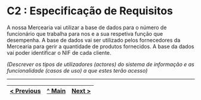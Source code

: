 # C2 : Especificação de Requisitos

A nossa Mercearia vai utilizar a base de dados para o número de funcionário que trabalha para nos e a sua respetiva função que desempenha. A base de dados vai ser utilizado pelos fornecedores da Mercearia para gerir a quantidade de produtos fornecidos. A base da dados vai poder identificar o NIF de cada cliente. 

_(Descrever os tipos de utilizadores (actores) do sistema de informação e as funcionalidade (casos de uso) a que estes terão acesso)_

---
[< Previous](rei01.md) | [^ Main](https://github.com/exemploTrabalho/reportSIBD/) | [Next >](rei03.md)
:--- | :---: | ---: 
